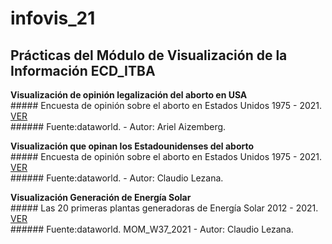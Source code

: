 
# infovis_21

## Prácticas del Módulo de Visualización de la Información ECD_ITBA


**Visualización de opinión legalización del aborto en USA**  
    ##### Encuesta de opinión sobre el aborto en Estados Unidos 1975 - 2021.  [VER](https://cdlezana.github.io/infovis_21/mom2021_w36.html)  
    ###### Fuente:dataworld. - Autor: Ariel Aizemberg.
    
**Visualización que opinan los Estadounidenses del aborto**  
    ##### Encuesta de opinión sobre el aborto en Estados Unidos 1975 - 2021.  [VER](https://cdlezana.github.io/infovis_21/mom_w36_2021_cl.html)  
    ###### Fuente:dataworld. - Autor: Claudio Lezana.    

**Visualización Generación de Energía Solar**  
    ##### Las 20 primeras plantas generadoras de Energía Solar 2012 - 2021.  [VER](https://cdlezana.github.io/infovis_21/mom_w37_2021.html)  
    ###### Fuente:dataworld. MOM_W37_2021 - Autor: Claudio Lezana.    
